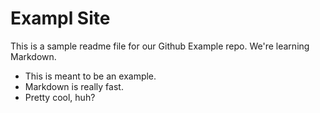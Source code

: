 # Exampl Site

This is a sample readme file for our Github Example repo. We're learning Markdown.

* This is meant to be an example.
* Markdown is really fast.
* Pretty cool, huh?